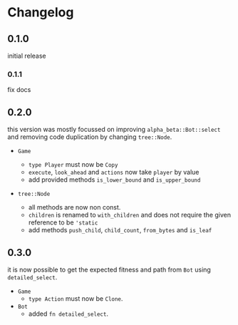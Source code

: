 # Changelog

## 0.1.0

initial release

### 0.1.1

fix docs

## 0.2.0

this version was mostly focussed on improving `alpha_beta::Bot::select` and removing code duplication by changing `tree::Node`.

- `Game`
  - `type Player` must now be `Copy`
  - `execute`, `look_ahead` and `actions` now take `player` by value
  - add provided methods `is_lower_bound` and `is_upper_bound`

- `tree::Node`
  - all methods are now non const.
  - `children` is renamed to `with_children` and does not require the given reference to be `'static`
  - add methods `push_child`, `child_count`, `from_bytes` and `is_leaf`

## 0.3.0

it is now possible to get the expected fitness and path from `Bot` using `detailed_select`.

- `Game`
  - `type Action` must now be `Clone`.
- `Bot`
  - added `fn detailed_select`.
